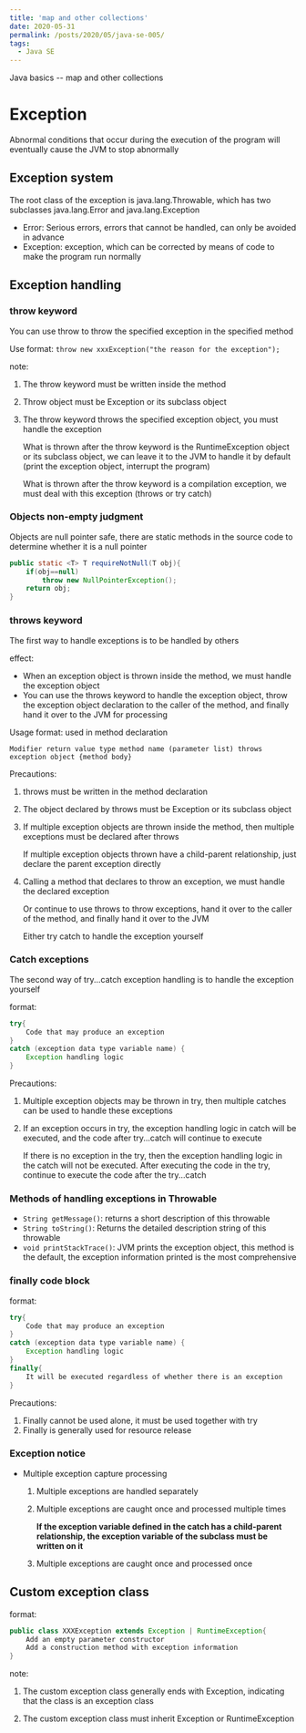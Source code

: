 ```yaml
---
title: 'map and other collections'
date: 2020-05-31
permalink: /posts/2020/05/java-se-005/
tags:
  - Java SE
---
```


Java basics -- map and other collections

# Exception

Abnormal conditions that occur during the execution of the program will eventually cause the JVM to stop abnormally

## Exception system

The root class of the exception is java.lang.Throwable, which has two subclasses java.lang.Error and java.lang.Exception

-   Error: Serious errors, errors that cannot be handled, can only be avoided in advance
-   Exception: exception, which can be corrected by means of code to make the program run normally

## Exception handling

### throw keyword

You can use throw to throw the specified exception in the specified method

Use format: `throw new xxxException("the reason for the exception");`

note:

1. The throw keyword must be written inside the method

2. Throw object must be Exception or its subclass object

3. The throw keyword throws the specified exception object, you must handle the exception

    What is thrown after the throw keyword is the RuntimeException object or its subclass object, we can leave it to the JVM to handle it by default (print the exception object, interrupt the program)

    What is thrown after the throw keyword is a compilation exception, we must deal with this exception (throws or try catch)

### Objects non-empty judgment

Objects are null pointer safe, there are static methods in the source code to determine whether it is a null pointer

```java
public static <T> T requireNotNull(T obj){
    if(obj==null)
        throw new NullPointerException();
    return obj;
}
```

### throws keyword

The first way to handle exceptions is to be handled by others

effect:

-   When an exception object is thrown inside the method, we must handle the exception object
-   You can use the throws keyword to handle the exception object, throw the exception object declaration to the caller of the method, and finally hand it over to the JVM for processing

Usage format: used in method declaration

`Modifier return value type method name (parameter list) throws exception object {method body}`

Precautions:

1. throws must be written in the method declaration

2. The object declared by throws must be Exception or its subclass object

3. If multiple exception objects are thrown inside the method, then multiple exceptions must be declared after throws

    If multiple exception objects thrown have a child-parent relationship, just declare the parent exception directly

4. Calling a method that declares to throw an exception, we must handle the declared exception

    Or continue to use throws to throw exceptions, hand it over to the caller of the method, and finally hand it over to the JVM

    Either try catch to handle the exception yourself

### Catch exceptions

The second way of try...catch exception handling is to handle the exception yourself

format:

```java
try{
    Code that may produce an exception
}
catch (exception data type variable name) {
    Exception handling logic
}
```

Precautions:

1. Multiple exception objects may be thrown in try, then multiple catches can be used to handle these exceptions

2. If an exception occurs in try, the exception handling logic in catch will be executed, and the code after try...catch will continue to execute

    If there is no exception in the try, then the exception handling logic in the catch will not be executed. After executing the code in the try, continue to execute the code after the try...catch

### Methods of handling exceptions in Throwable

-   `String getMessage()`: returns a short description of this throwable
-   `String toString()`: Returns the detailed description string of this throwable
-   `void printStackTrace()`: JVM prints the exception object, this method is the default, the exception information printed is the most comprehensive

### finally code block

format:

```java
try{
    Code that may produce an exception
}
catch (exception data type variable name) {
    Exception handling logic
}
finally{
    It will be executed regardless of whether there is an exception
}
```

Precautions:

1. Finally cannot be used alone, it must be used together with try
2. Finally is generally used for resource release

### Exception notice

-   Multiple exception capture processing

    1. Multiple exceptions are handled separately

    2. Multiple exceptions are caught once and processed multiple times

        **If the exception variable defined in the catch has a child-parent relationship, the exception variable of the subclass must be written on it**

    3. Multiple exceptions are caught once and processed once

## Custom exception class

format:

```java
public class XXXException extends Exception | RuntimeException{
    Add an empty parameter constructor
    Add a construction method with exception information
}
```

note:

1. The custom exception class generally ends with Exception, indicating that the class is an exception class

2. The custom exception class must inherit Exception or RuntimeException